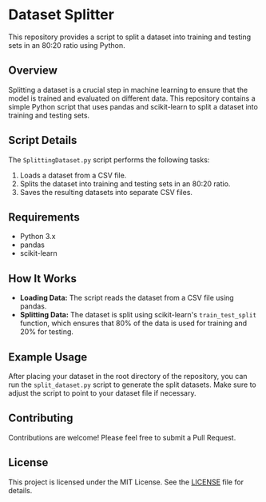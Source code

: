 # Dataset Splitter

This repository provides a script to split a dataset into training and testing sets in an 80:20 ratio using Python.

## Overview

Splitting a dataset is a crucial step in machine learning to ensure that the model is trained and evaluated on different data. This repository contains a simple Python script that uses pandas and scikit-learn to split a dataset into training and testing sets.

## Script Details

The `SplittingDataset.py` script performs the following tasks:

1. Loads a dataset from a CSV file.
2. Splits the dataset into training and testing sets in an 80:20 ratio.
3. Saves the resulting datasets into separate CSV files.

## Requirements

- Python 3.x
- pandas
- scikit-learn

## How It Works

- **Loading Data:** The script reads the dataset from a CSV file using pandas.
- **Splitting Data:** The dataset is split using scikit-learn's `train_test_split` function, which ensures that 80% of the data is used for training and 20% for testing.

## Example Usage

After placing your dataset in the root directory of the repository, you can run the `split_dataset.py` script to generate the split datasets. Make sure to adjust the script to point to your dataset file if necessary.

## Contributing

Contributions are welcome! Please feel free to submit a Pull Request.

## License

This project is licensed under the MIT License. See the [LICENSE](LICENSE) file for details.
